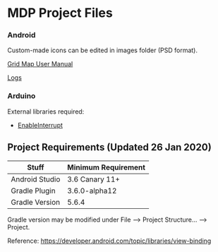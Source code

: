 # MDP Project Files
### Android
Custom-made icons can be edited in images folder (PSD format).

[Grid Map User Manual](https://github.com/101011101001010/MDP-Android/wiki/Grid-Map-User-Manual)

[Logs](https://github.com/101011101001010/MDP/wiki/Android-Changelog)

### Arduino
External libraries required:
* [EnableInterrupt](https://github.com/GreyGnome/EnableInterrupt)

## Project Requirements (Updated 26 Jan 2020)
| Stuff          | Minimum Requirement |	
| -------------- | ------------------- |     
| Android Studio | 3.6 Canary 11+ |
| Gradle Plugin  | 3.6.0-alpha12  | 
| Gradle Version | 5.6.4          | 

Gradle version may be modified under File --> Project Structure... --> Project.

Reference: https://developer.android.com/topic/libraries/view-binding
